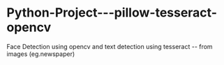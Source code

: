 # Python-Project---pillow-tesseract-opencv
Face Detection using opencv and text detection using tesseract -- from images (eg.newspaper)
